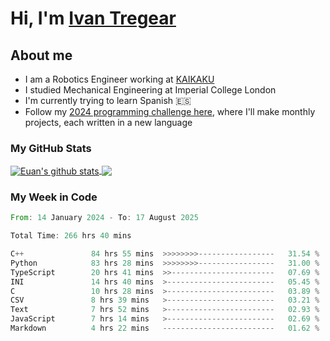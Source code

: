 # Hi, I'm [Ivan Tregear](https://www.linkedin.com/in/ivantregear/)

## About me

* I am a Robotics Engineer working at [KAIKAKU](https://github.com/KAIKAKU-AI)
* I studied Mechanical Engineering at Imperial College London
* I'm currently trying to learn Spanish :es:
* Follow my [2024 programming challenge here](https://github.com/ITregear?tab=repositories), where I'll make monthly projects, each written in a new language


### My GitHub Stats

<a href="#my-github-stats">
  <img align="center" src="https://github-readme-stats.vercel.app/api?username=itregear&count_private=true&show_icons=true&include_all_commits=true&theme=material-palenight" alt="Euan's github stats" />
</a>

<a href="#my-github-stats">
  <img align="center" src="https://github-readme-stats.vercel.app/api/top-langs/?username=itregear&layout=compact&theme=material-palenight" />
</a>

### My Week in Code
<!--START_SECTION:waka-->

```rust
From: 14 January 2024 - To: 17 August 2025

Total Time: 266 hrs 40 mins

C++               84 hrs 55 mins  >>>>>>>>-----------------   31.54 %
Python            83 hrs 28 mins  >>>>>>>>-----------------   31.00 %
TypeScript        20 hrs 41 mins  >>-----------------------   07.69 %
INI               14 hrs 40 mins  >------------------------   05.45 %
C                 10 hrs 28 mins  >------------------------   03.89 %
CSV               8 hrs 39 mins   >------------------------   03.21 %
Text              7 hrs 52 mins   >------------------------   02.93 %
JavaScript        7 hrs 14 mins   >------------------------   02.69 %
Markdown          4 hrs 22 mins   -------------------------   01.62 %
```

<!--END_SECTION:waka-->
